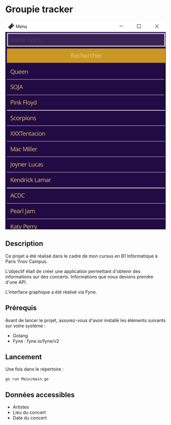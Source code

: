 # Groupie tracker

![Alt text](screenshots/Groupie_Menu.png?raw=true "Menu")

## Description

Ce projet a été réalisé dans le cadre de mon cursus en B1 Informatique à Paris Ynov Campus.

L'objectif était de créer une application permettant d'obtenir des informations sur des concerts.
Informations que nous devions prendre d'une API.

L'interface graphique a été réalisé via Fyne.

## Prérequis

Avant de lancer le projet, assurez-vous d'avoir installé les éléments suivants sur votre système :

- Golang
- Fyne : fyne.io/fyne/v2

## Lancement

Une fois dans le répertoire :

```
go run Main/main.go
```

## Données accessibles

- Artistes
- Lieu du concert
- Date du concert